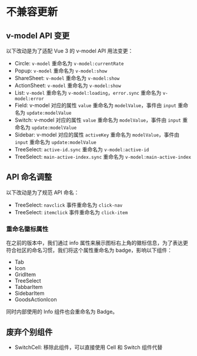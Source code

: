 # 不兼容更新

## v-model API 变更

以下改动是为了适配 Vue 3 的 v-model API 用法变更：

- Circle: `v-model` 重命名为 `v-model:currentRate`
- Popup: `v-model` 重命名为 `v-model:show`
- ShareSheet: `v-model` 重命名为 `v-model:show`
- ActionSheet: `v-model` 重命名为 `v-model:show`
- List: `v-model` 重命名为 `v-model:loading`，`error.sync` 重命名为 `v-model:error`
- Field: v-model 对应的属性 `value` 重命名为 `modelValue`，事件由 `input` 重命名为 `update:modelValue`
- Switch: v-model 对应的属性 `value` 重命名为 `modelValue`，事件由 `input` 重命名为 `update:modelValue`
- Sidebar: v-model 对应的属性 `activeKey` 重命名为 `modelValue`，事件由 `input` 重命名为 `update:modelValue`
- TreeSelect: `active-id.sync` 重命名为 `v-model:active-id`
- TreeSelect: `main-active-index.sync` 重命名为 `v-model:main-active-index`

## API 命名调整

以下改动是为了规范 API 命名：

- TreeSelect: `navclick` 事件重命名为 `click-nav`
- TreeSelect: `itemclick` 事件重命名为 `click-item`

### 重命名徽标属性

在之前的版本中，我们通过 info 属性来展示图标右上角的徽标信息，为了表达更符合社区的命名习惯，我们将这个属性重命名为 badge，影响以下组件：

- Tab
- Icon
- GridItem
- TreeSelect
- TabbarItem
- SidebarItem
- GoodsActionIcon

同时内部使用的 Info 组件也会重命名为 Badge。

## 废弃个别组件

- SwitchCell: 移除此组件，可以直接使用 Cell 和 Switch 组件代替
